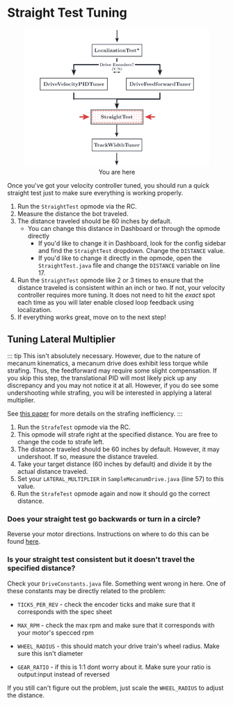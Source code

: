 # Straight Test Tuning

<figure align="center">
    <img src="./assets/you-are-here/YouAreHere-StraightTest-quarter.png" alt="You are on the straight test step">
    <figcaption class="mt-2 text-gray-600 text-center">You are here</figcaption>
</figure>

Once you've got your velocity controller tuned, you should run a quick straight test just to make sure everything is working properly.

1. Run the `StraightTest` opmode via the RC.
2. Measure the distance the bot traveled.
3. The distance traveled should be 60 inches by default.
   - You can change this distance in Dashboard or through the opmode directly
     - If you'd like to change it in Dashboard, look for the config sidebar and find the `StraightTest` dropdown. Change the `DISTANCE` value.
     - If you'd like to change it directly in the opmode, open the `StraightTest.java` file and change the `DISTANCE` variable on line 17.
4. Run the `StraightTest` opmode like 2 or 3 times to ensure that the distance traveled is consistent within an inch or two. If not, your velocity controller requires more tuning. It does not need to hit the _exact_ spot each time as you will later enable closed loop feedback using localization.
5. If everything works great, move on to the next step!

## Tuning Lateral Multiplier

::: tip
This isn't absolutely necessary. However, due to the nature of mecanum kinematics, a mecanum drive does exhibit less torque while strafing. Thus, the feedforward may require some slight compensation. If you skip this step, the translational PID will most likely pick up any discrepancy and you may not notice it at all. However, if you do see some undershooting while strafing, you will be interested in applying a lateral multiplier.

See [this paper](https://www.chiefdelphi.com/t/paper-mecanum-and-omni-kinematic-and-force-analysis/106153) for more details on the strafing inefficiency.
:::

1. Run the `StrafeTest` opmode via the RC.
2. This opmode will strafe right at the specified distance. You are free to change the code to strafe left.
3. The distance traveled should be 60 inches by default. However, it may undershoot. If so, measure the distance traveled.
4. Take your target distance (60 inches by default) and divide it by the actual distance traveled.
5. Set your `LATERAL_MULTIPLIER` in `SampleMecanumDrive.java` (line 57) to this value.
6. Run the `StrafeTest` opmode again and now it should go the correct distance.

### Does your straight test go backwards or turn in a circle?

Reverse your motor directions. Instructions on where to do this can be found [here](/drive-constants.html#samplemecanumdrive-motor-direction).

### **Is your straight test consistent but it doesn't travel the specified distance?**

Check your `DriveConstants.java` file. Something went wrong in here. One of these constants may be directly related to the problem:

- `TICKS_PER_REV` - check the encoder ticks and make sure that it corresponds with the spec sheet

- `MAX_RPM` - check the max rpm and make sure that it corresponds with your motor's specced rpm

- `WHEEL_RADIUS` - this should match your drive train's wheel radius. Make sure this isn't diameter

- `GEAR_RATIO` - if this is 1:1 dont worry about it. Make sure your ratio is output:input instead of reversed

If you still can't figure out the problem, just scale the `WHEEL_RADIUS` to adjust the distance.
